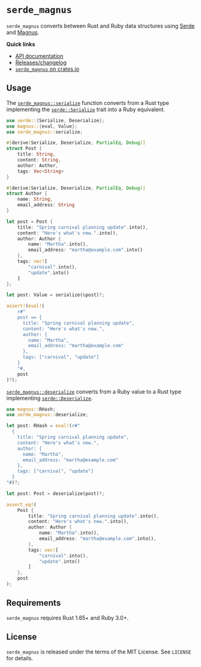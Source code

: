 # `serde_magnus`

`serde_magnus` converts between Rust and Ruby data structures using [Serde] and [Magnus].

[Serde]: https://github.com/serde-rs/serde
[Magnus]: https://github.com/matsadler/magnus

**Quick links**

* [API documentation](https://docs.rs/serde_magnus)
* [Releases/changelog](https://github.com/OneSignal/serde-magnus/releases)
* [`serde_magnus` on crates.io](https://crates.io/crates/serde_magnus)

## Usage

The [`serde_magnus::serialize`] function converts from a Rust type implementing the
[`serde::Serialize`] trait into a Ruby equivalent.

```rust
use serde::{Serialize, Deserialize};
use magnus::{eval, Value};
use serde_magnus::serialize;

#[derive(Serialize, Deserialize, PartialEq, Debug)]
struct Post {
    title: String,
    content: String,
    author: Author,
    tags: Vec<String>
}

#[derive(Serialize, Deserialize, PartialEq, Debug)]
struct Author {
    name: String,
    email_address: String
}

let post = Post {
    title: "Spring carnival planning update".into(),
    content: "Here's what's new.".into(),
    author: Author {
        name: "Martha".into(),
        email_address: "martha@example.com".into()
    },
    tags: vec![
        "carnival".into(),
        "update".into()
    ]
};

let post: Value = serialize(&post)?;

assert!(eval!(
    r#"
    post == {
      title: "Spring carnival planning update",
      content: "Here's what's new.",
      author: {
        name: "Martha",
        email_address: "martha@example.com"
      },
      tags: ["carnival", "update"]
    }
    "#,
    post
)?);
```

[`serde_magnus::deserialize`] converts from a Ruby value to a Rust type implementing
[`serde::Deserialize`].

```rust
use magnus::RHash;
use serde_magnus::deserialize;

let post: RHash = eval!(r#"
  {
    title: "Spring carnival planning update",
    content: "Here's what's new.",
    author: {
      name: "Martha",
      email_address: "martha@example.com"
    },
    tags: ["carnival", "update"]
  }
"#)?;

let post: Post = deserialize(post)?;

assert_eq!(
    Post {
        title: "Spring carnival planning update".into(),
        content: "Here's what's new.".into(),
        author: Author {
            name: "Martha".into(),
            email_address: "martha@example.com".into(),
        },
        tags: vec![
            "carnival".into(),
            "update".into()
        ]
    },
    post
);
```

[`serde_magnus::serialize`]: https://docs.rs/serde_magnus/latest/serde_magnus/fn.serialize.html
[`serde::Serialize`]: https://docs.rs/serde/latest/serde/trait.Serialize.html
[`serde_magnus::deserialize`]: https://docs.rs/serde_magnus/latest/serde_magnus/fn.deserialize.html
[`serde::Deserialize`]: https://docs.rs/serde/latest/serde/trait.Deserialize.html

## Requirements

`serde_magnus` requires Rust 1.65+ and Ruby 3.0+.

## License

`serde_magnus` is released under the terms of the MIT License. See `LICENSE` for details.
